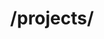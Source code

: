 ---
title: /projects/
position_number: 1.0
type: get
description: Получить список проектов
parameters:
  - name: sites
    content: Массив фильтрации 
  - name: keywords
    content: Массив ключевых слов
  - name: start_from
    content: Получить проекты новее определенного id
content_markdown: |-
  Update an existing book in your collection.<br />
  "sites": <br />
    [<br />
      {<br />
        "id" : 1,<br />
        "subcat" : [1,2],<br />
        },<br />
        {<br />
          "id" : 2,<br />
          "budgets" : {<br />
            "budget" : 300,<br />
            "budget_to" : 1500,<br />
            "budget_per_hour" : 15,<br />
            "budget_per_hour_to" : 2000<br />
          }<br />
      }<br />
    ]

  Этот вызов вернет максимум 100 проектов
  {: .info }
left_code_blocks:
  - code_block: |-
      $.get("http://api.myapp.com/books/", { "token": "YOUR_APP_KEY"}, function(data) {
        alert(data);
      });
    title: jQuery
    language: javascript
  - code_block: |-
      r = requests.get("http://api.myapp.com/books/", token="YOUR_APP_KEY")
      print r.text
    title: Python
    language: python
  - code_block: |-
      var request = require("request");
      request("http://api.myapp.com/books?token=YOUR_APP_KEY", function (error, response, body) {
      if (!error && response.statusCode == 200) {
        console.log(body);
      }
    title: Node.js
    language: javascript
  - code_block: |-
      curl http://sampleapi.readme.com/orders?key=YOUR_APP_KEY
    title: Curl
    language: bash
right_code_blocks:
  - code_block: |2-
      [
        {
          "id": 1,
          "title": "The Hunger Games",
          "score": 4.5,
          "dateAdded": "12/12/2013"
        },
        {
          "id": 1,
          "title": "The Hunger Games",
          "score": 4.7,
          "dateAdded": "15/12/2013"
        },
      ]
    title: Response
    language: json
  - code_block: |2-
      {
        "error": true,
        "message": "Invalid offset"
      }
    title: Error
    language: json
---